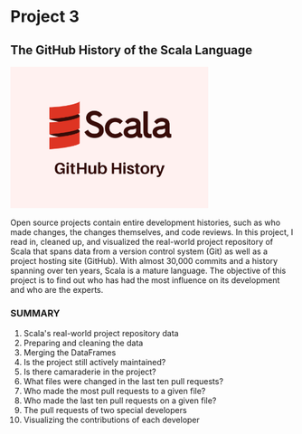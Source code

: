 # Project 3
## The GitHub History of the Scala Language

<img src="https://github.com/raquelcolares/data-science-with-python_Datacamp/blob/main/Project_3%20The%20GitHub%20History%20of%20the%20Scala%20Language/scala%20image.png" width="350">



Open source projects contain entire development histories, such as who made changes, the changes themselves, and code reviews. 
In this project, I read in, cleaned up, and visualized the real-world project repository of Scala that spans data from a version control system (Git) as well as a project hosting site (GitHub). 
With almost 30,000 commits and a history spanning over ten years, Scala is a mature language. The objective of this project is to find out who has had the most influence on its development and who are the experts.



### SUMMARY

1. Scala's real-world project repository data
2. Preparing and cleaning the data
3. Merging the DataFrames
4. Is the project still actively maintained?
5. Is there camaraderie in the project?
6. What files were changed in the last ten pull requests?
7. Who made the most pull requests to a given file?
8. Who made the last ten pull requests on a given file?
9. The pull requests of two special developers
10. Visualizing the contributions of each developer

